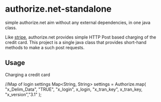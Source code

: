 authorize.net-standalone
========================

simple authorize.net aim without any external dependencies, in one java class.

Like [stripe](http://stripe.com), authorize.net provides simple HTTP Post
based charging of the credit card. This project is a single java class that
provides short-hand methods to make a such post requests.

Usage
-----
Charging a credit card

//Map of login settings
	Map<String, String> settings = Authorize.map(
				"x_Delim_Data", "TRUE",
				"x_login", x_login,
				"x_tran_key", x_tran_key,
				"x_version","3.1"
				);